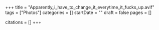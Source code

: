 +++
title = "Apparently_i_have_to_change_it_everytime_it_fucks_up.avif"
tags = ["Photos"]
categories = []
startDate = ""
draft = false
pages = []

citations = []
+++
